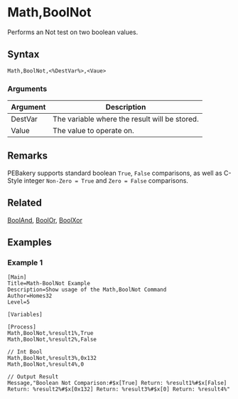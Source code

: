 # Math,BoolNot

Performs an Not test on two boolean values.

## Syntax

```pebakery
Math,BoolNot,<%DestVar%>,<Vaue>
```

### Arguments

| Argument | Description |
| --- | --- |
| DestVar | The variable where the result will be stored. |
| Value | The value to operate on. |

## Remarks

PEBakery supports standard boolean `True`, `False` comparisons, as well as C-Style integer `Non-Zero = True` and `Zero = False` comparisons.

## Related

[BoolAnd](./BoolAnd.md), [BoolOr](./BoolOr.md), [BoolXor](./BoolXor.md)

## Examples

### Example 1

```pebakery
[Main]
Title=Math-BoolNot Example
Description=Show usage of the Math,BoolNot Command
Author=Homes32
Level=5

[Variables]

[Process]
Math,BoolNot,%result1%,True
Math,BoolNot,%result2%,False

// Int Bool
Math,BoolNot,%result3%,0x132
Math,BoolNot,%result4%,0
   
// Output Result
Message,"Boolean Not Comparison:#$x[True] Return: %result1%#$x[False] Return: %result2%#$x[0x132] Return: %result3%#$x[0] Return: %result4%"
```